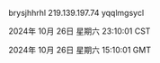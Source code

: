 brysjhhrhl 219.139.197.74 yqqlmgsycl

2024年 10月 26日 星期六 23:10:01 CST

2024年 10月 26日 星期六 15:10:01 GMT

